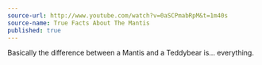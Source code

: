 ```yaml
---
source-url: http://www.youtube.com/watch?v=0aSCPmabRpM&t=1m40s
source-name: True Facts About The Mantis
published: true
---
```

Basically the difference between a Mantis and a Teddybear is... everything.
